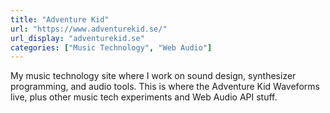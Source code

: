 ```yaml
---
title: "Adventure Kid"
url: "https://www.adventurekid.se/"
url_display: "adventurekid.se"
categories: ["Music Technology", "Web Audio"]
---
```


My music technology site where I work on sound design, synthesizer programming, and audio tools. This is where the Adventure Kid Waveforms live, plus other music tech experiments and Web Audio API stuff.
